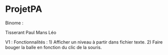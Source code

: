 # ProjetPA

Binome : 

Tisserant Paul
Mans Léo 

V1 : 
  Fonctionnalités :
    1) Afficher un niveau à partir dans fichier texte.
    2) Faire bouger la balle en fonction du clic de la souris.

